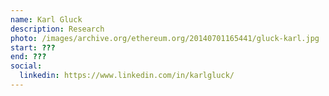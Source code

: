 ```yaml
---
name: Karl Gluck
description: Research
photo: /images/archive.org/ethereum.org/20140701165441/gluck-karl.jpg
start: ???
end: ???
social:
  linkedin: https://www.linkedin.com/in/karlgluck/
---
```


